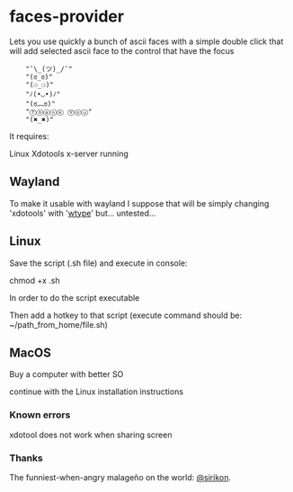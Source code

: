 # faces-provider

Lets you use quickly a bunch of ascii faces with a simple double click that will add selected ascii face to the control that have the focus

        "¯\_(ツ)_/¯"   
        "(ಠ_ಠ)"   
        "(⚆_⚆)"   
        "ﾉ(•◡•)ﾉ"  
        "(ಠ︹ಠ)"  
        "Ⓣⓗⓐⓝⓚ Ⓨⓞⓤ"
        "(✖_✖)" 

It requires:

Linux
Xdotools
x-server running

## Wayland

To make it usable with wayland I suppose that will be simply changing 'xdotools' with '[wtype](https://github.com/atx/wtype)' but... untested...

## Linux

Save the script (.sh file) and execute in console:

chmod +x <file>.sh

In order to do the script executable

Then add a hotkey to that script (execute command should be: ~/path_from_home/file.sh)

## MacOS

Buy a computer with better SO

continue with the Linux installation instructions

### Known errors

xdotool does not work when sharing screen

### Thanks 

The funniest-when-angry malageño on the world: [@sirikon](https://github.com/sirikon).
